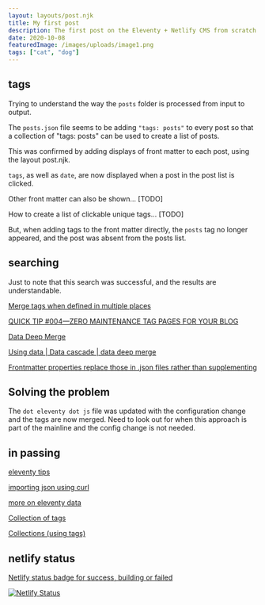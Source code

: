 ```yaml
---
layout: layouts/post.njk
title: My first post
description: The first post on the Eleventy + Netlify CMS from scratch blog
date: 2020-10-08
featuredImage: /images/uploads/image1.png
tags: ["cat", "dog"]
---
```

## tags

Trying to understand the way the `posts` folder is processed from input to output. 

The `posts.json` file seems to be adding `"tags: posts"` to every post so that a collection of "tags: posts" can be used to create a list of posts.

This was confirmed by adding displays of front matter to each post, using the layout post.njk.

`tags`, as well as `date`, are now displayed when a post in the post list is clicked.

Other front matter can also be shown... [TODO]

How to create a list of clickable unique tags... [TODO]

But, when adding tags to the front matter directly, the `posts` tag no longer appeared, and the post was absent from the posts list.

## searching

Just to note that this search was successful, and the results are understandable. 

[Merge tags when defined in multiple places](https://github.com/11ty/eleventy/issues/401)

[QUICK TIP #004—ZERO MAINTENANCE TAG PAGES FOR YOUR BLOG](https://www.11ty.dev/docs/quicktips/tag-pages/)

[Data Deep Merge](https://www.11ty.dev/docs/config/#data-deep-merge)

[Using data | Data cascade | data deep merge](https://www.11ty.dev/docs/data-deep-merge/)

[Frontmatter properties replace those in .json files rather than supplementing](https://github.com/11ty/eleventy/issues/147)

## Solving the problem

The `dot eleventy dot js` file was updated with the configuration change and the tags are now merged. Need to look out for when this approach is part of the mainline and the config change is not needed.

## in passing

[eleventy tips](https://11tytips.netlify.app/)

[importing json using curl](https://github.com/11ty/eleventy-community/issues/4#issuecomment-597866277)

[more on eleventy data](https://www.11ty.dev/docs/data-global/)

[Collection of tags](https://github.com/11ty/eleventy/issues/927)

[Collections (using tags)](https://www.11ty.dev/docs/collections/)

##  netlify status

[Netlify status badge for success, building or failed](https://app.netlify.com/sites/fomf-22/settings/general#status-badges)

[![Netlify Status](https://api.netlify.com/api/v1/badges/5b4f71ff-b884-40ac-b4f0-d4067c1f8067/deploy-status)](https://app.netlify.com/sites/fomf-22/deploys)